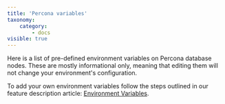 ```yaml
---
title: 'Percona variables'
taxonomy:
    category:
        - docs
visible: true
---
```


Here is a list of pre-defined environment variables on Percona database nodes. These are mostly informational only, meaning that editing them will not change your environment's configuration.

To add your own environment variables follow the steps outlined in our feature description article: [Environment Variables](/features/environment-variables).
